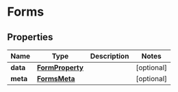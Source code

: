 

# Forms


## Properties

| Name | Type | Description | Notes |
|------------ | ------------- | ------------- | -------------|
|**data** | [**FormProperty**](FormProperty.md) |  |  [optional] |
|**meta** | [**FormsMeta**](FormsMeta.md) |  |  [optional] |



